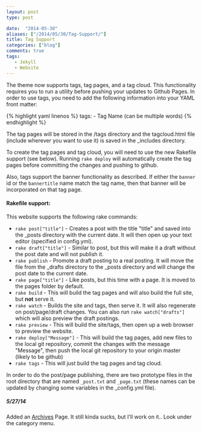 ```yaml
---
layout: post
type: post

date:  "2014-05-30"
aliases: ["/2014/05/30/Tag-Support/"]
title: Tag Support
categories: ["blog"]
comments: true
tags:
   - Jekyll
   - Website
---
```

The theme now supports tags, tag pages, and a tag cloud.  This functionality requires you to run a utility before pushing your updates to Github Pages.  In order to use tags, you need to add the following information into your YAML front matter:

{% highlight yaml linenos %}
tags:
	- Tag Name (can be multiple words)
{% endhighlight %}

The tag pages will be stored in the /tags directory and the tagcloud.html file (include wherever you want to use it) is saved in the _includes directory.

To create the tag pages and tag cloud, you will need to use the new Rakefile support (see below).  Running `rake deploy` will automatically create the tag pages before committing the changes and pushing to github.

Also, tags support the banner functionality as described.  If either the `banner` id or the `bannertitle` name match the tag name, then that banner will be incorporated on that tag page.

#### Rakefile support:

This website supports the following rake commands:

* `rake post["title"]` - Creates a post with the title "title" and saved into the _posts directory with the current date.  It will then open up your text editor (specified in config.yml).
* `rake draft["title"]` - Similar to post, but this will make it a draft without the post date and will not publish it.
* `rake publish` - Promote a draft posting to a real posting.  It will move the file from the _drafts directory to the _posts directory and will change the post date to the current date.
* `rake page["title"]` - Like posts, but this time with a page.  It is moved to the pages folder by default.
* `rake build` - This will build the tag pages and will also build the full site, but **not** serve it.
* `rake watch` - Builds the site and tags, then serve it.  It will also regenerate on post/page/draft changes.  You can also run `rake watch["drafts"]` which will also preview the draft postings.
* `rake preview` - This will build the site/tags, then open up a web browser to preview the website.
* `rake deploy["Message"]` - This will build the tag pages, add new files to the local git repository, commit the changes with the message "Message", then push the local git repository to your origin master (likely to be github)
* `rake tags` - This will just build the tag pages and tag cloud.

In order to do the post/page publishing, there are two prototype files in the root directory that are named `_post.txt` and `_page.txt` (these names can be updated by changing some variables in the _config.yml file).  

##### 5/27/14
Added an [Archives](/archives/) Page.  It still kinda sucks, but I'll work on it..  Look under the category menu.
